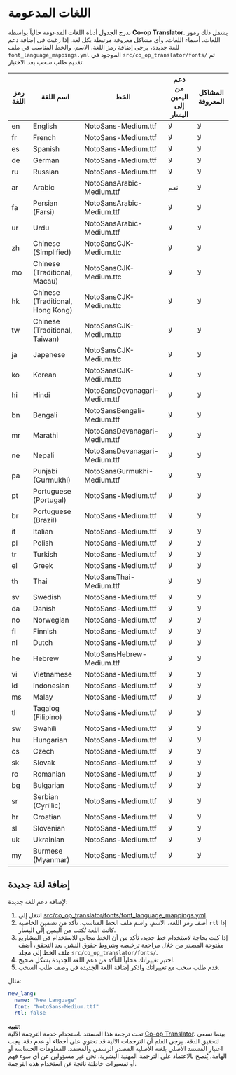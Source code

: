 <!--
CO_OP_TRANSLATOR_METADATA:
{
  "original_hash": "b4ed48f23ec418b31e90a02fe629fcde",
  "translation_date": "2025-06-12T12:02:32+00:00",
  "source_file": "getting_started/supported-languages.md",
  "language_code": "ar"
}
-->
# اللغات المدعومة

تدرج الجدول أدناه اللغات المدعومة حالياً بواسطة **Co-op Translator**. يشمل ذلك رموز اللغات، أسماء اللغات، وأي مشاكل معروفة مرتبطة بكل لغة. إذا رغبت في إضافة دعم للغة جديدة، يرجى إضافة رمز اللغة، الاسم، والخط المناسب في ملف `font_language_mappings.yml` الموجود في `src/co_op_translator/fonts/` ثم تقديم طلب سحب بعد الاختبار.

| رمز اللغة | اسم اللغة           | الخط                              | دعم من اليمين إلى اليسار | المشاكل المعروفة |
|-----------|---------------------|----------------------------------|-------------------------|------------------|
| en        | English             | NotoSans-Medium.ttf              | لا                      | لا               |
| fr        | French              | NotoSans-Medium.ttf              | لا                      | لا               |
| es        | Spanish             | NotoSans-Medium.ttf              | لا                      | لا               |
| de        | German              | NotoSans-Medium.ttf              | لا                      | لا               |
| ru        | Russian             | NotoSans-Medium.ttf              | لا                      | لا               |
| ar        | Arabic              | NotoSansArabic-Medium.ttf        | نعم                     | لا               |
| fa        | Persian (Farsi)     | NotoSansArabic-Medium.ttf        | لا                      | لا               |
| ur        | Urdu                | NotoSansArabic-Medium.ttf        | لا                      | لا               |
| zh        | Chinese (Simplified)| NotoSansCJK-Medium.ttc           | لا                      | لا               |
| mo        | Chinese (Traditional, Macau) | NotoSansCJK-Medium.ttc  | لا                      | لا               |
| hk        | Chinese (Traditional, Hong Kong) | NotoSansCJK-Medium.ttc | لا                      | لا               |
| tw        | Chinese (Traditional, Taiwan) | NotoSansCJK-Medium.ttc    | لا                      | لا               |
| ja        | Japanese            | NotoSansCJK-Medium.ttc           | لا                      | لا               |
| ko        | Korean              | NotoSansCJK-Medium.ttc           | لا                      | لا               |
| hi        | Hindi               | NotoSansDevanagari-Medium.ttf    | لا                      | لا               |
| bn        | Bengali             | NotoSansBengali-Medium.ttf       | لا                      | لا               |
| mr        | Marathi             | NotoSansDevanagari-Medium.ttf    | لا                      | لا               |
| ne        | Nepali              | NotoSansDevanagari-Medium.ttf    | لا                      | لا               |
| pa        | Punjabi (Gurmukhi)  | NotoSansGurmukhi-Medium.ttf      | لا                      | لا               |
| pt        | Portuguese (Portugal)| NotoSans-Medium.ttf              | لا                      | لا               |
| br        | Portuguese (Brazil) | NotoSans-Medium.ttf              | لا                      | لا               |
| it        | Italian             | NotoSans-Medium.ttf              | لا                      | لا               |
| pl        | Polish              | NotoSans-Medium.ttf              | لا                      | لا               |
| tr        | Turkish             | NotoSans-Medium.ttf              | لا                      | لا               |
| el        | Greek               | NotoSans-Medium.ttf              | لا                      | لا               |
| th        | Thai                | NotoSansThai-Medium.ttf          | لا                      | لا               |
| sv        | Swedish             | NotoSans-Medium.ttf              | لا                      | لا               |
| da        | Danish              | NotoSans-Medium.ttf              | لا                      | لا               |
| no        | Norwegian           | NotoSans-Medium.ttf              | لا                      | لا               |
| fi        | Finnish             | NotoSans-Medium.ttf              | لا                      | لا               |
| nl        | Dutch               | NotoSans-Medium.ttf              | لا                      | لا               |
| he        | Hebrew              | NotoSansHebrew-Medium.ttf        | لا                      | لا               |
| vi        | Vietnamese          | NotoSans-Medium.ttf              | لا                      | لا               |
| id        | Indonesian          | NotoSans-Medium.ttf              | لا                      | لا               |
| ms        | Malay               | NotoSans-Medium.ttf              | لا                      | لا               |
| tl        | Tagalog (Filipino)  | NotoSans-Medium.ttf              | لا                      | لا               |
| sw        | Swahili             | NotoSans-Medium.ttf              | لا                      | لا               |
| hu        | Hungarian           | NotoSans-Medium.ttf              | لا                      | لا               |
| cs        | Czech               | NotoSans-Medium.ttf              | لا                      | لا               |
| sk        | Slovak              | NotoSans-Medium.ttf              | لا                      | لا               |
| ro        | Romanian            | NotoSans-Medium.ttf              | لا                      | لا               |
| bg        | Bulgarian           | NotoSans-Medium.ttf              | لا                      | لا               |
| sr        | Serbian (Cyrillic)  | NotoSans-Medium.ttf              | لا                      | لا               |
| hr        | Croatian            | NotoSans-Medium.ttf              | لا                      | لا               |
| sl        | Slovenian           | NotoSans-Medium.ttf              | لا                      | لا               |
| uk        | Ukrainian           | NotoSans-Medium.ttf              | لا                      | لا               |
| my        | Burmese (Myanmar)   | NotoSans-Medium.ttf              | لا                      | لا               |

## إضافة لغة جديدة

لإضافة دعم للغة جديدة:

1. انتقل إلى [src/co_op_translator/fonts/font_language_mappings.yml](https://github.com/Azure/co-op-translator/blob/main/src/co_op_translator/fonts/font_language_mappings.yml).
2. أضف رمز اللغة، الاسم، واسم ملف الخط المناسب. تأكد من تضمين الخاصية `rtl` إذا كانت اللغة تُكتب من اليمين إلى اليسار.
3. إذا كنت بحاجة لاستخدام خط جديد، تأكد من أن الخط مجاني للاستخدام في المشاريع مفتوحة المصدر من خلال مراجعة ترخيصه وشروط حقوق النشر. بعد التحقق، أضف ملف الخط إلى مجلد `src/co_op_translator/fonts/`.
4. اختبر تغييراتك محلياً للتأكد من دعم اللغة الجديدة بشكل صحيح.
5. قدم طلب سحب مع تغييراتك واذكر إضافة اللغة الجديدة في وصف طلب السحب.

مثال:

```yaml
new_lang:
  name: "New Language"
  font: "NotoSans-Medium.ttf"
  rtl: false
```

**تنبيه**:  
تمت ترجمة هذا المستند باستخدام خدمة الترجمة الآلية [Co-op Translator](https://github.com/Azure/co-op-translator). بينما نسعى لتحقيق الدقة، يرجى العلم أن الترجمات الآلية قد تحتوي على أخطاء أو عدم دقة. يجب اعتبار المستند الأصلي بلغته الأصلية المصدر الرسمي والمعتمد. للمعلومات الحساسة أو الهامة، يُنصح بالاعتماد على الترجمة المهنية البشرية. نحن غير مسؤولين عن أي سوء فهم أو تفسيرات خاطئة ناتجة عن استخدام هذه الترجمة.
